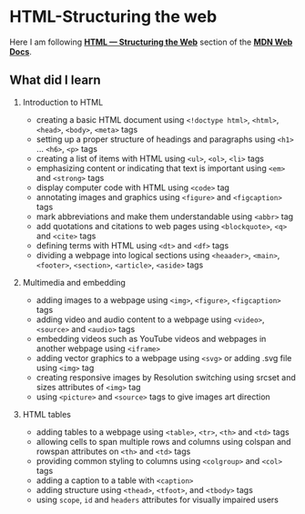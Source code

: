 # HTML-Structuring the web

Here I am following [**HTML — Structuring the Web**](https://developer.mozilla.org/en-US/docs/Learn/HTML) section of the [**MDN Web Docs**](https://developer.mozilla.org/en-US/).

## What did I learn

1. Introduction to HTML

   - creating a basic HTML document using `<!doctype html>`, `<html>`, `<head>`, `<body>`, `<meta>` tags
   - setting up a proper structure of headings and paragraphs using `<h1>` ... `<h6>`, `<p>` tags
   - creating a list of items with HTML using `<ul>`, `<ol>`, `<li>` tags
   - emphasizing content or indicating that text is important using `<em>` and `<strong>` tags
   - display computer code with HTML using `<code>` tag
   - annotating images and graphics using `<figure>` and `<figcaption>` tags
   - mark abbreviations and make them understandable using `<abbr>` tag
   - add quotations and citations to web pages using `<blockquote>`, `<q>` and `<cite>` tags
   - defining terms with HTML using `<dt>` and `<df>` tags
   - dividing a webpage into logical sections using `<heaader>`, `<main>`, `<footer>`, `<section>`, `<article>`, `<aside>` tags

2. Multimedia and embedding

   - adding images to a webpage using `<img>`, `<figure>`, `<figcaption>` tags
   - adding video and audio content to a webpage using `<video>`, `<source>` and `<audio>` tags
   - embedding videos such as YouTube videos and webpages in another webpage using `<iframe>`
   - adding vector graphics to a webpage using `<svg>` or adding .svg file using `<img>` tag
   - creating responsive images by Resolution switching using srcset and sizes attributes of `<img>` tag
   - using `<picture>` and `<source>` tags to give images art direction

3. HTML tables
   - adding tables to a webpage using `<table>`, `<tr>`, `<th>` and `<td>` tags
   - allowing cells to span multiple rows and columns using colspan and rowspan attributes on `<th>` and `<td>` tags
   - providing common styling to columns using `<colgroup>` and `<col>` tags
   - adding a caption to a table with `<caption>`
   - adding structure using `<thead>`, `<tfoot>`, and `<tbody>` tags
   - using `scope`, `id` and `headers` attributes for visually impaired users
